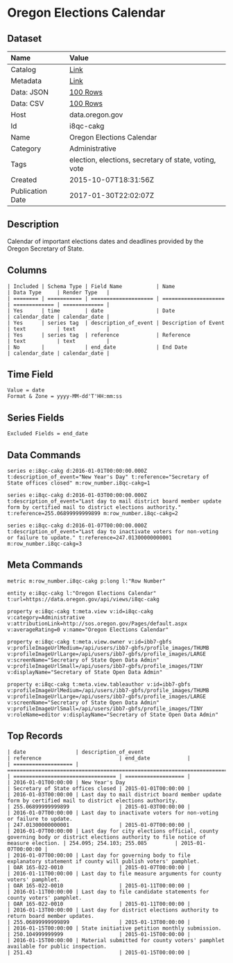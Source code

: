 # Oregon Elections Calendar

## Dataset

| Name | Value |
| :--- | :---- |
| Catalog | [Link](https://catalog.data.gov/dataset/oregon-elections-calendar) |
| Metadata | [Link](https://data.oregon.gov/api/views/i8qc-cakg) |
| Data: JSON | [100 Rows](https://data.oregon.gov/api/views/i8qc-cakg/rows.json?max_rows=100) |
| Data: CSV | [100 Rows](https://data.oregon.gov/api/views/i8qc-cakg/rows.csv?max_rows=100) |
| Host | data.oregon.gov |
| Id | i8qc-cakg |
| Name | Oregon Elections Calendar |
| Category | Administrative |
| Tags | election, elections, secretary of state, voting, vote |
| Created | 2015-10-07T18:31:56Z |
| Publication Date | 2017-01-30T22:02:07Z |

## Description

Calendar of important elections dates and deadlines provided by the Oregon Secretary of State.

## Columns

```ls
| Included | Schema Type | Field Name           | Name                 | Data Type     | Render Type   |
| ======== | =========== | ==================== | ==================== | ============= | ============= |
| Yes      | time        | date                 | Date                 | calendar_date | calendar_date |
| Yes      | series tag  | description_of_event | Description of Event | text          | text          |
| Yes      | series tag  | reference            | Reference            | text          | text          |
| No       |             | end_date             | End Date             | calendar_date | calendar_date |
```

## Time Field

```ls
Value = date
Format & Zone = yyyy-MM-dd'T'HH:mm:ss
```

## Series Fields

```ls
Excluded Fields = end_date
```

## Data Commands

```ls
series e:i8qc-cakg d:2016-01-01T00:00:00.000Z t:description_of_event="New Year's Day" t:reference="Secretary of State offices closed" m:row_number.i8qc-cakg=1

series e:i8qc-cakg d:2016-01-03T00:00:00.000Z t:description_of_event="Last day to mail district board member update form by certified mail to district elections authority." t:reference=255.06899999999899 m:row_number.i8qc-cakg=2

series e:i8qc-cakg d:2016-01-07T00:00:00.000Z t:description_of_event="Last day to inactivate voters for non-voting or failure to update." t:reference=247.01300000000001 m:row_number.i8qc-cakg=3
```

## Meta Commands

```ls
metric m:row_number.i8qc-cakg p:long l:"Row Number"

entity e:i8qc-cakg l:"Oregon Elections Calendar" t:url=https://data.oregon.gov/api/views/i8qc-cakg

property e:i8qc-cakg t:meta.view v:id=i8qc-cakg v:category=Administrative v:attributionLink=http://sos.oregon.gov/Pages/default.aspx v:averageRating=0 v:name="Oregon Elections Calendar"

property e:i8qc-cakg t:meta.view.owner v:id=ibb7-gbfs v:profileImageUrlMedium=/api/users/ibb7-gbfs/profile_images/THUMB v:profileImageUrlLarge=/api/users/ibb7-gbfs/profile_images/LARGE v:screenName="Secretary of State Open Data Admin" v:profileImageUrlSmall=/api/users/ibb7-gbfs/profile_images/TINY v:displayName="Secretary of State Open Data Admin"

property e:i8qc-cakg t:meta.view.tableauthor v:id=ibb7-gbfs v:profileImageUrlMedium=/api/users/ibb7-gbfs/profile_images/THUMB v:profileImageUrlLarge=/api/users/ibb7-gbfs/profile_images/LARGE v:screenName="Secretary of State Open Data Admin" v:profileImageUrlSmall=/api/users/ibb7-gbfs/profile_images/TINY v:roleName=editor v:displayName="Secretary of State Open Data Admin"
```

## Top Records

```ls
| date                | description_of_event                                                                                                            | reference                         | end_date            | 
| =================== | =============================================================================================================================== | ================================= | =================== | 
| 2016-01-01T00:00:00 | New Year's Day                                                                                                                  | Secretary of State offices closed | 2015-01-01T00:00:00 | 
| 2016-01-03T00:00:00 | Last day to mail district board member update form by certified mail to district elections authority.                           | 255.06899999999899                | 2015-01-03T00:00:00 | 
| 2016-01-07T00:00:00 | Last day to inactivate voters for non-voting or failure to update.                                                              | 247.01300000000001                | 2015-01-07T00:00:00 | 
| 2016-01-07T00:00:00 | Last day for city elections official, county governing body or district elections authority to file notice of measure election. | 254.095; 254.103; 255.085         | 2015-01-07T00:00:00 | 
| 2016-01-07T00:00:00 | Last day for governing body to file explanatory statement if county will publish voters' pamphlet.                              | OAR 165-022-0010                  | 2015-01-07T00:00:00 | 
| 2016-01-11T00:00:00 | Last day to file measure arguments for county voters' pamphlet.                                                                 | OAR 165-022-0010                  | 2015-01-11T00:00:00 | 
| 2016-01-11T00:00:00 | Last day to file candidate statements for county voters' pamphlet.                                                              | OAR 165-022-0010                  | 2015-01-11T00:00:00 | 
| 2016-01-13T00:00:00 | Last day for district elections authority to return board member updates.                                                       | 255.06899999999899                | 2015-01-13T00:00:00 | 
| 2016-01-15T00:00:00 | State initiative petition monthly submission.                                                                                   | 250.104999999999                  | 2015-01-15T00:00:00 | 
| 2016-01-15T00:00:00 | Material submitted for county voters' pamphlet available for public inspection.                                                 | 251.43                            | 2015-01-15T00:00:00 | 
```
